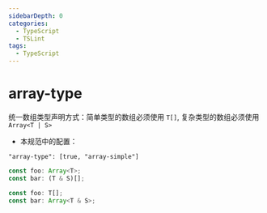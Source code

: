 ```yaml
---
sidebarDepth: 0
categories:
  - TypeScript
  - TSLint
tags:
  - TypeScript
---
```


# array-type

统一数组类型声明方式：简单类型的数组必须使用 `T[]`, 复杂类型的数组必须使用 `Array<T | S>`

<Badge text="TSOnly" type="warn" vertical="middle" /> <Badge text="HasFixer" vertical="middle" />

- 本规范中的配置：

`"array-type": [true, "array-simple"]`

<div class="code-style bad">

```ts
const foo: Array<T>;
const bar: (T & S)[];
```

</div>
<div class="code-style good">

```ts
const foo: T[];
const bar: Array<T & S>;
```

</div>
